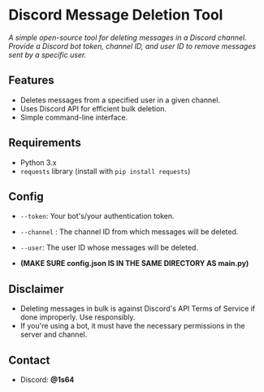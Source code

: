 # Discord Message Deletion Tool

*A simple open-source tool for deleting messages in a Discord channel. Provide a Discord bot token, channel ID, and user ID to remove messages sent by a specific user.*

## Features
- Deletes messages from a specified user in a given channel.
- Uses Discord API for efficient bulk deletion.
- Simple command-line interface.

## Requirements
- Python 3.x
- `requests` library (install with `pip install requests`)

## Config
- ``--token``: Your bot's/your authentication token.
- ``--channel`` : The channel ID from which messages will be deleted.
- ``--user``: The user ID whose messages will be deleted.
  
- **(MAKE SURE config.json IS IN THE SAME DIRECTORY AS main.py)**

## Disclaimer
- Deleting messages in bulk is against Discord's API Terms of Service if done improperly. Use responsibly.
- If you're using a bot, it must have the necessary permissions in the server and channel.

## Contact
- Discord: **@1s64**
